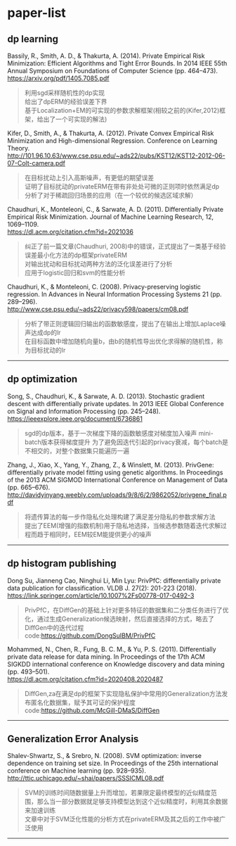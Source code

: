 # paper-list

## dp learning  

Bassily, R., Smith, A. D., & Thakurta, A. (2014). Private Empirical Risk Minimization: Efficient Algorithms and Tight Error Bounds. In 2014 IEEE 55th Annual Symposium on Foundations of Computer Science (pp. 464–473).  
https://arxiv.org/pdf/1405.7085.pdf  
>利用sgd采样随机性的dp实现  
>给出了dpERM的经验误差下界  
>基于Localization+EM的可实现的参数求解框架(相较之前的(Kifer,2012)框架，给出了一个可实现的解法)  
  
Kifer, D., Smith, A., & Thakurta, A. (2012). Private Convex Empirical Risk Minimization and High-dimensional Regression. Conference on Learning Theory.  
http://101.96.10.63/www.cse.psu.edu/~ads22/pubs/KST12/KST12-2012-06-07-Colt-camera.pdf  
>在目标扰动上引入高斯噪声，有更低的期望误差  
>证明了目标扰动的privateERM在带有非处处可微的正则项时依然满足dp  
>分析了对于稀疏回归场景的应用（在一个较优的候选区域求解）  

Chaudhuri, K., Monteleoni, C., & Sarwate, A. D. (2011). Differentially Private Empirical Risk Minimization. Journal of Machine Learning Research, 12, 1069–1109.  
https://dl.acm.org/citation.cfm?id=2021036  
>纠正了前一篇文章(Chaudhuri, 2008)中的错误，正式提出了一类基于经验误差最小化方法的dp框架privateERM  
>对输出扰动和目标扰动两种方法的泛化误差进行了分析  
>应用于logistic回归和svm的性能分析  

Chaudhuri, K., & Monteleoni, C. (2008). Privacy-preserving logistic regression. In Advances in Neural Information Processing Systems 21 (pp. 289–296).  
http://www.cse.psu.edu/~ads22/privacy598/papers/cm08.pdf  
>分析了带正则逻辑回归输出的函数敏感度，提出了在输出上增加Laplace噪声达成dp的lr  
>在目标函数中增加随机向量b，由b的随机性导出优化求得解的随机性，称为目标扰动的lr  

---

## dp optimization

Song, S., Chaudhuri, K., & Sarwate, A. D. (2013). Stochastic gradient descent with differentially private updates. In 2013 IEEE Global Conference on Signal and Information Processing (pp. 245–248).  
https://ieeexplore.ieee.org/document/6736861  
>sgd的dp版本，基于一次梯度下降的函数敏感度对梯度加入噪声
>mini-batch版本获得梯度提升
>为了避免因迭代引起的privacy衰减，每个batch是不相交的，对整个数据集只能遍历一遍

Zhang, J., Xiao, X., Yang, Y., Zhang, Z., & Winslett, M. (2013). PrivGene: differentially private model fitting using genetic algorithms. In Proceedings of the 2013 ACM SIGMOD International Conference on Management of Data (pp. 665–676).  
http://davidyinyang.weebly.com/uploads/9/8/6/2/9862052/privgene_final.pdf
>将遗传算法的每一步作隐私化处理构建了满足差分隐私的参数求解方法  
>提出了EEM(增强的指数机制)用于隐私地选择，当候选参数随着迭代求解过程而趋于相同时，EEM较EM能提供更小的噪声  

---

## dp histogram publishing

Dong Su, Jianneng Cao, Ninghui Li, Min Lyu: PrivPfC: differentially private data publication for classification. VLDB J. 27(2): 201-223 (2018).  
https://link.springer.com/article/10.1007%2Fs00778-017-0492-3

>PrivPfC，在DiffGen的基础上针对更多特征的数据集和二分类任务进行了优化，通过生成Generalization候选映射，然后直接选择的方式，略去了DiffGen中的迭代过程  
code:https://github.com/DongSuIBM/PrivPfC

Mohammed, N., Chen, R., Fung, B. C. M., & Yu, P. S. (2011). Differentially private data release for data mining. In Proceedings of the 17th ACM SIGKDD international conference on Knowledge discovery and data mining (pp. 493–501).  
https://dl.acm.org/citation.cfm?id=2020408.2020487  
>DiffGen,za在满足dp的框架下实现隐私保护中常用的Generalization方法发布匿名化数据集，赋予其可证的保护程度  
code:https://github.com/McGill-DMaS/DiffGen  

---

## Generalization Error Analysis

Shalev-Shwartz, S., & Srebro, N. (2008). SVM optimization: inverse dependence on training set size. In Proceedings of the 25th international conference on Machine learning (pp. 928–935).  
http://ttic.uchicago.edu/~shai/papers/SSSICML08.pdf
>SVM的训练时间随数据量上升而增加，若果限定最终模型的近似精度范围，那么当一部分数据就足够支持模型达到这个近似精度时，利用其余数据来加速训练  
>文章中对于SVM泛化性能的分析方式在privateERM及其之后的工作中被广泛使用

---
